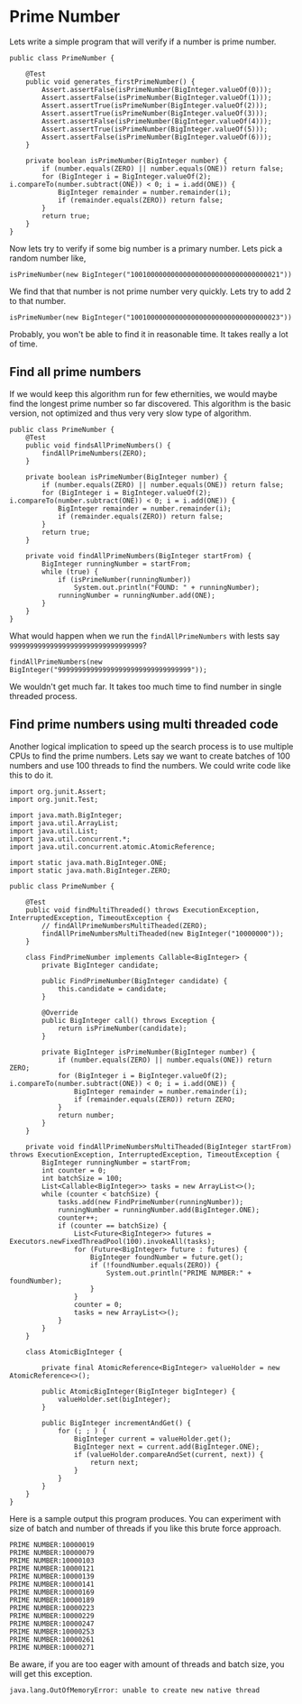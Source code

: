 # Prime Number

Lets write a simple program that will verify if a number is prime number.

```
public class PrimeNumber {

    @Test
    public void generates_firstPrimeNumber() {
        Assert.assertFalse(isPrimeNumber(BigInteger.valueOf(0)));
        Assert.assertFalse(isPrimeNumber(BigInteger.valueOf(1)));
        Assert.assertTrue(isPrimeNumber(BigInteger.valueOf(2)));
        Assert.assertTrue(isPrimeNumber(BigInteger.valueOf(3)));
        Assert.assertFalse(isPrimeNumber(BigInteger.valueOf(4)));
        Assert.assertTrue(isPrimeNumber(BigInteger.valueOf(5)));
        Assert.assertFalse(isPrimeNumber(BigInteger.valueOf(6)));
    }

    private boolean isPrimeNumber(BigInteger number) {
        if (number.equals(ZERO) || number.equals(ONE)) return false;
        for (BigInteger i = BigInteger.valueOf(2); i.compareTo(number.subtract(ONE)) < 0; i = i.add(ONE)) {
            BigInteger remainder = number.remainder(i);
            if (remainder.equals(ZERO)) return false;
        }
        return true;
    }
}
```

Now lets try to verify if some big number is a primary number. Lets pick a random number like,

```
isPrimeNumber(new BigInteger("1001000000000000000000000000000000021"))
```

We find that that number is not prime number very quickly. Lets try to add 2 to that number.

```
isPrimeNumber(new BigInteger("1001000000000000000000000000000000023"))
```

Probably, you won't be able to find it in reasonable time. It takes really a lot of time.

## Find all prime numbers

If we would keep this algorithm run for few ethernities, we would maybe find the longest prime number so far discovered. This algorithm is the basic version, not optimized and thus very very slow type of algorithm.

```
public class PrimeNumber {
    @Test
    public void findsAllPrimeNumbers() {
        findAllPrimeNumbers(ZERO);
    }

    private boolean isPrimeNumber(BigInteger number) {
        if (number.equals(ZERO) || number.equals(ONE)) return false;
        for (BigInteger i = BigInteger.valueOf(2); i.compareTo(number.subtract(ONE)) < 0; i = i.add(ONE)) {
            BigInteger remainder = number.remainder(i);
            if (remainder.equals(ZERO)) return false;
        }
        return true;
    }

    private void findAllPrimeNumbers(BigInteger startFrom) {
        BigInteger runningNumber = startFrom;
        while (true) {
            if (isPrimeNumber(runningNumber))
                System.out.println("FOUND: " + runningNumber);
            runningNumber = runningNumber.add(ONE);
        }
    }
}
```

What would happen when we run the `findAllPrimeNumbers` with lests say `999999999999999999999999999999999`?

```
findAllPrimeNumbers(new BigInteger("999999999999999999999999999999999"));
```

We wouldn't get much far. It takes too much time to find number in single threaded process.

## Find prime numbers using multi threaded code

Another logical implication to speed up the search process is to use multiple CPUs to find the prime numbers. Lets say we want to create batches of 100 numbers and use 100 threads to find the numbers. We could write code like this to do it.

```
import org.junit.Assert;
import org.junit.Test;

import java.math.BigInteger;
import java.util.ArrayList;
import java.util.List;
import java.util.concurrent.*;
import java.util.concurrent.atomic.AtomicReference;

import static java.math.BigInteger.ONE;
import static java.math.BigInteger.ZERO;

public class PrimeNumber {

    @Test
    public void findMultiThreaded() throws ExecutionException, InterruptedException, TimeoutException {
        // findAllPrimeNumbersMultiTheaded(ZERO);
        findAllPrimeNumbersMultiTheaded(new BigInteger("10000000"));
    }

    class FindPrimeNumber implements Callable<BigInteger> {
        private BigInteger candidate;

        public FindPrimeNumber(BigInteger candidate) {
            this.candidate = candidate;
        }

        @Override
        public BigInteger call() throws Exception {
            return isPrimeNumber(candidate);
        }

        private BigInteger isPrimeNumber(BigInteger number) {
            if (number.equals(ZERO) || number.equals(ONE)) return ZERO;
            for (BigInteger i = BigInteger.valueOf(2); i.compareTo(number.subtract(ONE)) < 0; i = i.add(ONE)) {
                BigInteger remainder = number.remainder(i);
                if (remainder.equals(ZERO)) return ZERO;
            }
            return number;
        }
    }

    private void findAllPrimeNumbersMultiTheaded(BigInteger startFrom) throws ExecutionException, InterruptedException, TimeoutException {
        BigInteger runningNumber = startFrom;
        int counter = 0;
        int batchSize = 100;
        List<Callable<BigInteger>> tasks = new ArrayList<>();
        while (counter < batchSize) {
            tasks.add(new FindPrimeNumber(runningNumber));
            runningNumber = runningNumber.add(BigInteger.ONE);
            counter++;
            if (counter == batchSize) {
                List<Future<BigInteger>> futures = Executors.newFixedThreadPool(100).invokeAll(tasks);
                for (Future<BigInteger> future : futures) {
                    BigInteger foundNumber = future.get();
                    if (!foundNumber.equals(ZERO)) {
                        System.out.println("PRIME NUMBER:" + foundNumber);
                    }
                }
                counter = 0;
                tasks = new ArrayList<>();
            }
        }
    }

    class AtomicBigInteger {

        private final AtomicReference<BigInteger> valueHolder = new AtomicReference<>();

        public AtomicBigInteger(BigInteger bigInteger) {
            valueHolder.set(bigInteger);
        }

        public BigInteger incrementAndGet() {
            for (; ; ) {
                BigInteger current = valueHolder.get();
                BigInteger next = current.add(BigInteger.ONE);
                if (valueHolder.compareAndSet(current, next)) {
                    return next;
                }
            }
        }
    }
}
```

Here is a sample output this program produces. You can experiment with size of batch and number of threads if you like this brute force approach.

```
PRIME NUMBER:10000019
PRIME NUMBER:10000079
PRIME NUMBER:10000103
PRIME NUMBER:10000121
PRIME NUMBER:10000139
PRIME NUMBER:10000141
PRIME NUMBER:10000169
PRIME NUMBER:10000189
PRIME NUMBER:10000223
PRIME NUMBER:10000229
PRIME NUMBER:10000247
PRIME NUMBER:10000253
PRIME NUMBER:10000261
PRIME NUMBER:10000271
```

Be aware, if you are too eager with amount of threads and batch size, you will get this exception.

```
java.lang.OutOfMemoryError: unable to create new native thread
```



